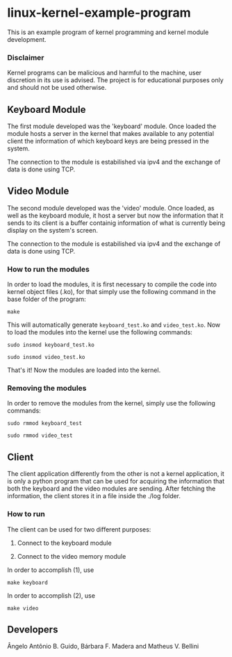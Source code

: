 # linux-kernel-example-program

This is an example program of kernel programming and kernel module development.

### Disclaimer
Kernel programs can be malicious and harmful to the machine, user discretion in its use is advised. The project is for educational purposes only and should not be used otherwise.

## Keyboard Module
The first module developed was the 'keyboard' module. Once loaded the module hosts a server in the kernel that makes available to any potential client the information of which keyboard keys are being pressed in the system.

The connection to the module is estabilished via ipv4 and the exchange of data is done using TCP.


## Video Module
The second module developed was the 'video' module. Once loaded, as well as the keyboard module, it host a server but now the information that it sends to its client is a buffer containig information of what is currently being display on the system's screen.

The connection to the module is estabilished via ipv4 and the exchange of data is done using TCP.

### How to run the modules

In order to load the modules, it is first necessary to compile the code into kernel object files (.ko), for that simply use the following command in the base folder of the program:

```
make
```

This will automatically generate `` keyboard_test.ko `` and `` video_test.ko ``. Now to load the modules into the kernel use the following commands:

```
sudo insmod keyboard_test.ko
```

```
sudo insmod video_test.ko
```

That's it! Now the modules are loaded into the kernel.

### Removing the modules
In order to remove the modules from the kernel, simply use the following commands:

```
sudo rmmod keyboard_test
```

```
sudo rmmod video_test
```

## Client
The client application differently from the other is not a kernel application, it is only a python program that can be used for acquiring the information that both the keyboard and the video modules are sending. After fetching the information, the client stores it in a file inside the ./log folder.

### How to run
The client can be used for two different purposes:

1. Connect to the keyboard module

2. Connect to the video memory module

In order to accomplish (1), use

```
make keyboard
```

In order to accomplish (2), use

```
make video
```

## Developers
Ângelo Antônio B. Guido, Bárbara F. Madera and Matheus V. Bellini
